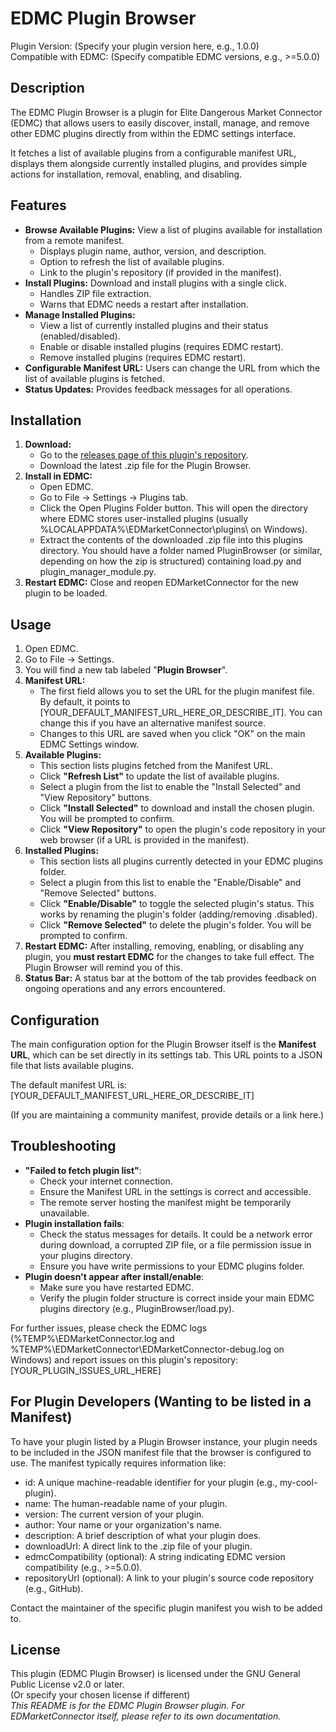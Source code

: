 # **EDMC Plugin Browser**

Plugin Version: (Specify your plugin version here, e.g., 1.0.0)  
Compatible with EDMC: (Specify compatible EDMC versions, e.g., \>=5.0.0)

## **Description**

The EDMC Plugin Browser is a plugin for Elite Dangerous Market Connector (EDMC) that allows users to easily discover, install, manage, and remove other EDMC plugins directly from within the EDMC settings interface.

It fetches a list of available plugins from a configurable manifest URL, displays them alongside currently installed plugins, and provides simple actions for installation, removal, enabling, and disabling.

## **Features**

* **Browse Available Plugins:** View a list of plugins available for installation from a remote manifest.  
  * Displays plugin name, author, version, and description.  
  * Option to refresh the list of available plugins.  
  * Link to the plugin's repository (if provided in the manifest).  
* **Install Plugins:** Download and install plugins with a single click.  
  * Handles ZIP file extraction.  
  * Warns that EDMC needs a restart after installation.  
* **Manage Installed Plugins:**  
  * View a list of currently installed plugins and their status (enabled/disabled).  
  * Enable or disable installed plugins (requires EDMC restart).  
  * Remove installed plugins (requires EDMC restart).  
* **Configurable Manifest URL:** Users can change the URL from which the list of available plugins is fetched.  
* **Status Updates:** Provides feedback messages for all operations.

## **Installation**

1. **Download:**  
   * Go to the [releases page of this plugin's repository](https://github.com/ZaviiNet/EDMC_PluginBrowser/releases).  
   * Download the latest .zip file for the Plugin Browser.  
2. **Install in EDMC:**  
   * Open EDMC.  
   * Go to File \-\> Settings \-\> Plugins tab.  
   * Click the Open Plugins Folder button. This will open the directory where EDMC stores user-installed plugins (usually %LOCALAPPDATA%\\EDMarketConnector\\plugins\\ on Windows).  
   * Extract the contents of the downloaded .zip file into this plugins directory. You should have a folder named PluginBrowser (or similar, depending on how the zip is structured) containing load.py and plugin\_manager\_module.py.  
3. **Restart EDMC:** Close and reopen EDMarketConnector for the new plugin to be loaded.

## **Usage**

1. Open EDMC.  
2. Go to File \-\> Settings.  
3. You will find a new tab labeled "**Plugin Browser**".  
4. **Manifest URL:**  
   * The first field allows you to set the URL for the plugin manifest file. By default, it points to \[YOUR\_DEFAULT\_MANIFEST\_URL\_HERE\_OR\_DESCRIBE\_IT\]. You can change this if you have an alternative manifest source.  
   * Changes to this URL are saved when you click "OK" on the main EDMC Settings window.  
5. **Available Plugins:**  
   * This section lists plugins fetched from the Manifest URL.  
   * Click **"Refresh List"** to update the list of available plugins.  
   * Select a plugin from the list to enable the "Install Selected" and "View Repository" buttons.  
   * Click **"Install Selected"** to download and install the chosen plugin. You will be prompted to confirm.  
   * Click **"View Repository"** to open the plugin's code repository in your web browser (if a URL is provided in the manifest).  
6. **Installed Plugins:**  
   * This section lists all plugins currently detected in your EDMC plugins folder.  
   * Select a plugin from this list to enable the "Enable/Disable" and "Remove Selected" buttons.  
   * Click **"Enable/Disable"** to toggle the selected plugin's status. This works by renaming the plugin's folder (adding/removing .disabled).  
   * Click **"Remove Selected"** to delete the plugin's folder. You will be prompted to confirm.  
7. **Restart EDMC:** After installing, removing, enabling, or disabling any plugin, you **must restart EDMC** for the changes to take full effect. The Plugin Browser will remind you of this.  
8. **Status Bar:** A status bar at the bottom of the tab provides feedback on ongoing operations and any errors encountered.

## **Configuration**

The main configuration option for the Plugin Browser itself is the **Manifest URL**, which can be set directly in its settings tab. This URL points to a JSON file that lists available plugins.

The default manifest URL is: \[YOUR\_DEFAULT\_MANIFEST\_URL\_HERE\_OR\_DESCRIBE\_IT\]

(If you are maintaining a community manifest, provide details or a link here.)

## **Troubleshooting**

* **"Failed to fetch plugin list"**:  
  * Check your internet connection.  
  * Ensure the Manifest URL in the settings is correct and accessible.  
  * The remote server hosting the manifest might be temporarily unavailable.  
* **Plugin installation fails**:  
  * Check the status messages for details. It could be a network error during download, a corrupted ZIP file, or a file permission issue in your plugins directory.  
  * Ensure you have write permissions to your EDMC plugins folder.  
* **Plugin doesn't appear after install/enable**:  
  * Make sure you have restarted EDMC.  
  * Verify the plugin folder structure is correct inside your main EDMC plugins directory (e.g., PluginBrowser/load.py).

For further issues, please check the EDMC logs (%TEMP%\\EDMarketConnector.log and %TEMP%\\EDMarketConnector\\EDMarketConnector-debug.log on Windows) and report issues on this plugin's repository: \[YOUR\_PLUGIN\_ISSUES\_URL\_HERE\]

## **For Plugin Developers (Wanting to be listed in a Manifest)**

To have your plugin listed by a Plugin Browser instance, your plugin needs to be included in the JSON manifest file that the browser is configured to use. The manifest typically requires information like:

* id: A unique machine-readable identifier for your plugin (e.g., my-cool-plugin).  
* name: The human-readable name of your plugin.  
* version: The current version of your plugin.  
* author: Your name or your organization's name.  
* description: A brief description of what your plugin does.  
* downloadUrl: A direct link to the .zip file of your plugin.  
* edmcCompatibility (optional): A string indicating EDMC version compatibility (e.g., \>=5.0.0).  
* repositoryUrl (optional): A link to your plugin's source code repository (e.g., GitHub).

Contact the maintainer of the specific plugin manifest you wish to be added to.

## **License**

This plugin (EDMC Plugin Browser) is licensed under the GNU General Public License v2.0 or later.  
(Or specify your chosen license if different)  
*This README is for the EDMC Plugin Browser plugin. For EDMarketConnector itself, please refer to its own documentation.*
